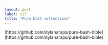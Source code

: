 ```yaml
---
layout: post
label: til
title: "Pure bash collections"
---
```


<p>
  
</p>
[https://github.com/dylanaraps/pure-bash-bible](https://github.com/dylanaraps/pure-bash-bible)

